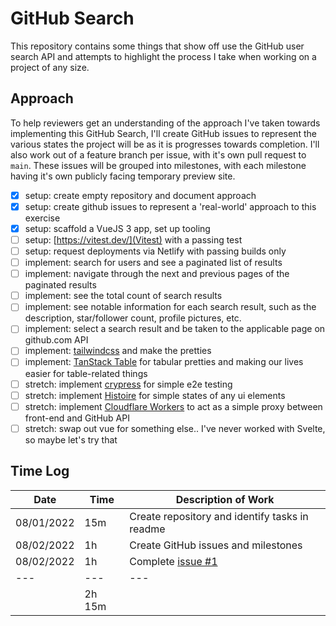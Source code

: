 # GitHub Search

This repository contains some things that show off use the GitHub user search API and attempts to highlight the process I take when working on a project of any size.

## Approach

To help reviewers get an understanding of the approach I've taken towards implementing this GitHub Search, I'll create GitHub issues to represent the various states the project will be as it is progresses towards completion. I'll also work out of a feature branch per issue, with it's own pull request to `main`. These issues will be grouped into milestones, with each milestone having it's own publicly facing temporary preview site.

- [x] setup: create empty repository and document approach
- [x] setup: create github issues to represent a 'real-world' approach to this exercise
- [x] setup: scaffold a VueJS 3 app, set up tooling
- [ ] setup: [https://vitest.dev/](Vitest) with a passing test
- [ ] setup: request deployments via Netlify with passing builds only
- [ ] implement: search for users and see a paginated list of results
- [ ] implement: navigate through the next and previous pages of the paginated results
- [ ] implement: see the total count of search results
- [ ] implement: see notable information for each search result, such as the description, star/follower
      count, profile pictures, etc.
- [ ] implement: select a search result and be taken to the applicable page on github.com API
- [ ] implement: [tailwindcss](https://tailwindcss.com/) and make the pretties
- [ ] implement: [TanStack Table](https://tanstack.com/table/v8) for tabular pretties and making our lives easier for table-related things
- [ ] stretch: implement [crypress](https://go.cypress.io/) for simple e2e testing
- [ ] stretch: implement [Histoire](https://histoire.dev/) for simple states of any ui elements
- [ ] stretch: implement [Cloudflare Workers](https://workers.cloudflare.com/) to act as a simple proxy between front-end and GitHub API
- [ ] stretch: swap out vue for something else.. I've never worked with Svelte, so maybe let's try that

## Time Log

| Date       | Time   | Description of Work                            |
| ---------- | ------ | ---------------------------------------------- |
| 08/01/2022 | 15m    | Create repository and identify tasks in readme |
| 08/02/2022 | 1h     | Create GitHub issues and milestones            |
| 08/02/2022 | 1h     | Complete [issue #1](https://github.com/chrisjbarr/github-search/issues/1)                              |
| ---        | ---    | ---                                            |
|            | 2h 15m |                                                |
